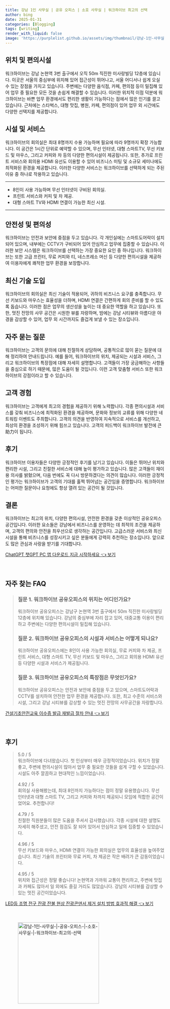 ```yaml
---
title: 강남 1인 사무실 | 공유 오피스 | 소호 사무실 | 워크하이브 최고의 선택
author: bing
date: 2025-01-31
categories: [Blogging]
tags: [writing]
render_with_liquid: false
image: 'https://purplelist.github.io/assets/img/thumbnail/강남-1인-사무실-|-공유-오피스-|-소호-사무실-|-워크하이브-최고의-선택.webp'
---
```



<h2 id='위치_및_편의시설'>위치 및 편의시설</h2>

<p>워크하이브는 강남 논현역 3번 출구에서 오직 50m 직진한 미사랑빌딩 12층에 있습니다. 이곳은 서울의 중심부에 위치해 있어 접근성이 뛰어나고, 서울 어디서나 쉽게 오실 수 있는 장점을 가지고 있습니다. 주변에는 다양한 음식점, 카페, 편의점 등이 밀집해 있어 업무 중 필요한 모든 것을 손쉽게 해결할 수 있습니다. 이러한 위치적 이점 덕분에 워크하이브는 바쁜 업무 환경에서도 편리한 생활이 가능하다는 점에서 많은 인기를 끌고 있습니다. 근처에는 스타벅스, 대형 맛집, 병원, 카페, 편의점이 있어 업무 외 시간에도 다양한 선택지를 제공합니다.</p>

<h2 id='시설_및_서비스'>시설 및 서비스</h2>

<p>워크하이브의 회의실은 최대 8명까지 수용 가능하며 필요에 따라 9명까지 확장 가능합니다. 이 공간은 1시간 단위로 예약할 수 있으며, 무선 인터넷, 대형 스마트TV, 무선 키보드 및 마우스, 그리고 커피와 차 등의 다양한 편의시설이 제공됩니다. 또한, 추가로 프린트 서비스와 회의용 HDMI 유선도 이용할 수 있어 비즈니스 미팅 및 소규모 세미나에도 최적화된 환경을 제공합니다. 이러한 다양한 서비스는 워크하이브를 선택하게 되는 주된 이유 중 하나로 작용하고 있습니다.</p>

<hr />

<ul>
    <li>8인이 사용 가능하며 무선 인터넷이 구비된 회의실.</li>
    <li>프린트 서비스와 커피 및 차 제공.</li>
    <li>대형 스마트 TV와 HDMI 연결이 가능한 최신 시설.</li>
</ul>

<hr />

<h2 id='안전성_및_편의성'>안전성 및 편의성</h2>

<p>워크하이브는 안전과 보안에 중점을 두고 있습니다. 각 개인실에는 스마트도어락이 설치되어 있으며, 내부에는 CCTV가 구비되어 있어 안심하고 업무에 집중할 수 있습니다. 이러한 보안 시스템은 워크하이브를 선택하는 가장 중요한 요인 중 하나입니다. 워크하이브는 또한 고급 프린터, 무료 커피와 티, 네스프레소 머신 등 다양한 편의시설을 제공하여 이용자에게 쾌적한 업무 환경을 보장합니다.</p>

<h2 id='최신_기술_도입'>최신 기술 도입</h2>

<p>워크하이브의 회의실은 최신 기술이 적용되어, 귀하의 비즈니스 요구를 충족합니다. 무선 키보드와 마우스는 효율성을 더하며, HDMI 연결은 간편하게 회의 준비를 할 수 있도록 돕습니다. 이러한 점은 업무의 생산성을 높이는 데 중요한 역할을 하고 있습니다. 또한, 멋진 전망의 사무 공간은 시원한 뷰를 자랑하며, 밤에는 강남 시티뷰와 아름다운 야경을 감상할 수 있어, 업무 외 시간까지도 즐겁게 보낼 수 있는 장소입니다.</p>

<h2 id='자주_묻는_질문'>자주 묻는 질문</h2>

<p>워크하이브는 고객의 문의에 대해 친절하게 상담하며, 공통적으로 많이 묻는 질문에 대해 정리하여 안내드립니다. 예를 들어, 워크하이브의 위치, 제공되는 시설과 서비스, 그리고 워크하이브의 특장점에 대해 자세히 설명합니다. 고객들이 가장 궁금해하는 사항들을 중심으로 하기 때문에, 많은 도움이 될 것입니다. 이런 고객 맞춤형 서비스 또한 워크하이브의 강점이라고 할 수 있습니다.</p>

<h2 id='고객_경험'>고객 경험</h2>

<p>워크하이브는 고객에게 최고의 경험을 제공하기 위해 노력합니다. 각종 편의시설과 서비스를 갖춰 비즈니스에 최적화된 환경을 제공하며, 문화와 정보의 교류를 위해 다양한 네트워킹 이벤트도 주최합니다. 고객의 의견을 반영하여 지속적으로 서비스를 개선하고, 최상의 환경을 조성하기 위해 힘쓰고 있습니다. 고객의 피드백이 워크하이브 발전에 큰助力이 됩니다.</p>

<h2 id='후기'>후기</h2>

<p>워크하이브 이용자들은 다양한 긍정적인 후기를 남기고 있습니다. 이들은 뛰어난 위치와 편리한 시설, 그리고 친절한 서비스에 대해 높이 평가하고 있습니다. 많은 고객들이 재이용 의사를 밝혔으며, 다음 번에도 꼭 다시 방문하겠다는 의견이 많습니다. 이러한 긍정적인 평가는 워크하이브가 고객의 기대를 훌쩍 뛰어넘는 공간임을 증명합니다. 워크하이브는 어떠한 질문이나 요청에도 항상 열려 있는 공간이 될 것입니다.</p>

<h2 id='결론'>결론</h2>

<p>워크하이브는 최고의 위치, 다양한 편의시설, 안전한 환경을 갖춘 이상적인 공유오피스 공간입니다. 이러한 요소들은 강남에서 비즈니스를 운영하는 데 최적의 조건을 제공하며, 고객의 편의와 안전을 최우선으로 생각하는 공간입니다. 고급스러운 서비스와 최신 시설을 통해 비즈니스를 성장시키고 싶은 분들에게 강력히 추천하는 장소입니다. 앞으로도 많은 관심과 사랑을 받기를 기대합니다.</p>


<p><a class="click-button" title="ChatGPT 챗GPT PC 앱 다운로드 지금 시작하세요" href="https://purplelist.github.io/posts/ChatGPT-%EC%B1%97GPT-PC-%EC%95%B1-%EB%8B%A4%EC%9A%B4%EB%A1%9C%EB%93%9C-%EC%A7%80%EA%B8%88-%EC%8B%9C%EC%9E%91%ED%95%98%EC%84%B8%EC%9A%94/" rel="dofollow">ChatGPT 챗GPT PC 앱 다운로드 지금 시작하세요 👈 보기</a></p><br>
<h2 id='자주_찾는_FAQ'>자주 찾는 FAQ</h2>
<div itemscope="" itemtype="https://schema.org/FAQPage"> 
<blockquote> 
<div itemscope="" itemprop="mainEntity" itemtype="https://schema.org/Question"> 
<h3 itemprop="name">질문 1. 워크하이브 공유오피스의 위치는 어디인가요?</h3> 
<div itemscope="" itemprop="acceptedAnswer" itemtype="https://schema.org/Answer"> 
<span itemprop="text"> 
<p>워크하이브 공유오피스는 강남구 논현역 3번 출구에서 50m 직진한 미사랑빌딩 12층에 위치해 있습니다. 강남의 중심부에 자리 잡고 있어, 대중교통 이용이 편리하고 주변에는 다양한 편의시설이 밀집해 있습니다.</p> 
</span> 
</div> 
</div> 
<div itemscope="" itemprop="mainEntity" itemtype="https://schema.org/Question"> 
<h3 itemprop="name">질문 2. 워크하이브 공유오피스의 시설과 서비스는 어떻게 되나요?</h3> 
<div itemscope="" itemprop="acceptedAnswer" itemtype="https://schema.org/Answer"> 
<span itemprop="text"> 
<p>워크하이브 공유오피스에는 8인이 사용 가능한 회의실, 무료 커피와 차 제공, 프린트 서비스, 대형 스마트 TV, 무선 키보드 및 마우스, 그리고 회의용 HDMI 유선 등 다양한 시설과 서비스가 제공됩니다.</p> 
</span> 
</div> 
</div> 
<div itemscope="" itemprop="mainEntity" itemtype="https://schema.org/Question"> 
<h3 itemprop="name">질문 3. 워크하이브 공유오피스의 특장점은 무엇인가요?</h3> 
<div itemscope="" itemprop="acceptedAnswer" itemtype="https://schema.org/Answer"> 
<span itemprop="text"> 
<p>워크하이브 공유오피스는 안전과 보안에 중점을 두고 있으며, 스마트도어락과 CCTV를 설치하여 안전한 업무 환경을 제공합니다. 또한, 최고 수준의 서비스와 시설, 그리고 강남 시티뷰를 감상할 수 있는 멋진 전망의 사무공간을 자랑합니다.</p> 
</span> 
</div> 
</div> 
</blockquote> 
</div>
<p><a class="click-button" title="건설기초안전교육 이수증 발급 재발급 절차 안내" href="https://purplelist.github.io/posts/%EA%B1%B4%EC%84%A4%EA%B8%B0%EC%B4%88%EC%95%88%EC%A0%84%EA%B5%90%EC%9C%A1-%EC%9D%B4%EC%88%98%EC%A6%9D-%EB%B0%9C%EA%B8%89-%EC%9E%AC%EB%B0%9C%EA%B8%89-%EC%A0%88%EC%B0%A8-%EC%95%88%EB%82%B4/" rel="dofollow">건설기초안전교육 이수증 발급 재발급 절차 안내 👈 보기</a></p><br>
<h2 id='후기'>후기</h2>
<div itemscope itemtype="https://schema.org/Product">
  <blockquote>
  <div itemprop="review" itemscope itemtype="https://schema.org/Review">
      <div itemprop="reviewRating" itemscope itemtype="https://schema.org/Rating"> <span itemprop="ratingValue">5.0</span> / <span itemprop="bestRating">5</span> </div>
      <span itemprop="reviewBody">워크하이브에 다녀왔습니다. 첫 인상부터 매우 긍정적이었습니다. 위치가 정말 좋고, 주변에 편의시설이 많아서 업무 중 필요한 것들을 쉽게 구할 수 있었습니다. 시설도 아주 깔끔하고 현대적인 느낌이었습니다.</span>
  </div>
  <br>
  <div itemprop="review" itemscope itemtype="https://schema.org/Review">
      <div itemprop="reviewRating" itemscope itemtype="https://schema.org/Rating"> <span itemprop="ratingValue">4.92</span> / <span itemprop="bestRating">5</span> </div>
      <span itemprop="reviewBody">회의실 사용해봤는데, 최대 8인까지 가능하다는 점이 정말 유용했습니다. 무선 인터넷과 대형 스마트 TV, 그리고 커피와 차까지 제공되니 모임에 적합한 공간이었어요. 추천합니다!</span>
  </div>
  <br>
  <div itemprop="review" itemscope itemtype="https://schema.org/Review">
      <div itemprop="reviewRating" itemscope itemtype="https://schema.org/Rating"> <span itemprop="ratingValue">4.79</span> / <span itemprop="bestRating">5</span> </div>
      <span itemprop="reviewBody">친절한 직원분들이 많은 도움을 주셔서 감사했습니다. 각종 시설에 대한 설명도 자세히 해주셨고, 안전 점검도 잘 되어 있어서 안심하고 일에 집중할 수 있었습니다.</span>
  </div>
  <br>
  <div itemprop="review" itemscope itemtype="https://schema.org/Review">
      <div itemprop="reviewRating" itemscope itemtype="https://schema.org/Rating"> <span itemprop="ratingValue">4.96</span> / <span itemprop="bestRating">5</span> </div>
      <span itemprop="reviewBody">무선 키보드와 마우스, HDMI 연결이 가능한 회의실은 업무의 효율성을 높여주었습니다. 최신 기술의 프린터와 무료 커피, 차 제공은 작은 배려가 큰 감동이었습니다.</span>
  </div>
  <br>
  <div itemprop="review" itemscope itemtype="https://schema.org/Review">
      <div itemprop="reviewRating" itemscope itemtype="https://schema.org/Rating"> <span itemprop="ratingValue">4.95</span> / <span itemprop="bestRating">5</span> </div>
      <span itemprop="reviewBody">위치와 접근성은 정말 좋습니다! 논현역과 가까워 교통이 편리하고, 주변에 맛집과 카페도 많아서 일 외에도 즐길 거리도 많았습니다. 강남의 시티뷰를 감상할 수 있는 멋진 공간이었습니다.</span>
  </div>
  </blockquote>
</div>
<p><a class="click-button" title="LED등 조명 전구 잔광 잔불 현상 잔광콘덴서 제거 설치 방법 효과적 해결" href="https://purplelist.github.io/posts/LED%EB%93%B1-%EC%A1%B0%EB%AA%85-%EC%A0%84%EA%B5%AC-%EC%9E%94%EA%B4%91-%EC%9E%94%EB%B6%88-%ED%98%84%EC%83%81-%EC%9E%94%EA%B4%91%EC%BD%98%EB%8D%B4%EC%84%9C-%EC%A0%9C%EA%B1%B0-%EC%84%A4%EC%B9%98-%EB%B0%A9%EB%B2%95-%ED%9A%A8%EA%B3%BC%EC%A0%81-%ED%95%B4%EA%B2%B0/" rel="dofollow">LED등 조명 전구 잔광 잔불 현상 잔광콘덴서 제거 설치 방법 효과적 해결 👈 보기</a></p><br>
<figure class="image"><img src="https://purplelist.github.io/assets/img/thumbnail/강남-1인-사무실-|-공유-오피스-|-소호-사무실-|-워크하이브-최고의-선택.webp" alt="강남-1인-사무실-|-공유-오피스-|-소호-사무실-|-워크하이브-최고의-선택" width="256" height="256"></figure>